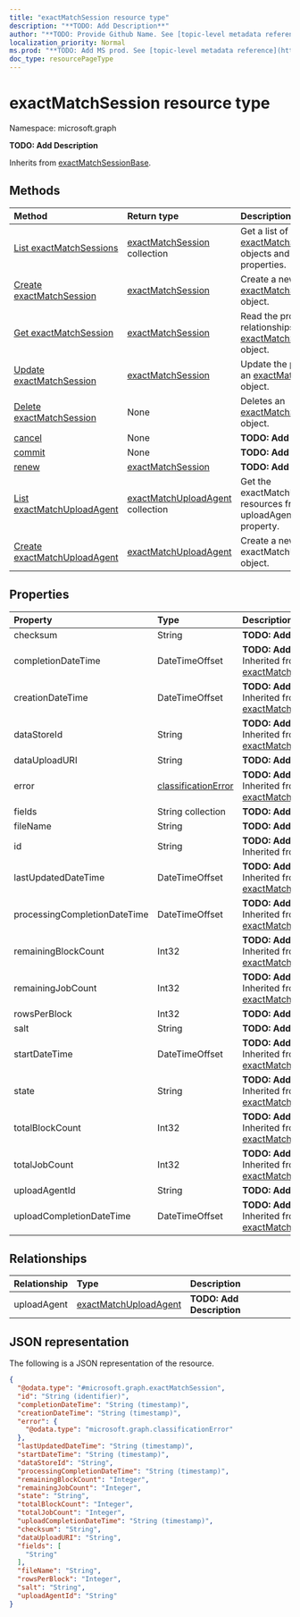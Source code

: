 ```yaml
---
title: "exactMatchSession resource type"
description: "**TODO: Add Description**"
author: "**TODO: Provide Github Name. See [topic-level metadata reference](https://msgo.azurewebsites.net/add/document/guidelines/metadata.html#topic-level-metadata)**"
localization_priority: Normal
ms.prod: "**TODO: Add MS prod. See [topic-level metadata reference](https://msgo.azurewebsites.net/add/document/guidelines/metadata.html#topic-level-metadata)**"
doc_type: resourcePageType
---
```


# exactMatchSession resource type

Namespace: microsoft.graph



**TODO: Add Description**


Inherits from [exactMatchSessionBase](../resources/exactmatchsessionbase.md).

## Methods
|Method|Return type|Description|
|:---|:---|:---|
|[List exactMatchSessions](../api/exactmatchsession-list.md)|[exactMatchSession](../resources/exactmatchsession.md) collection|Get a list of the [exactMatchSession](../resources/exactmatchsession.md) objects and their properties.|
|[Create exactMatchSession](../api/exactmatchsession-create.md)|[exactMatchSession](../resources/exactmatchsession.md)|Create a new [exactMatchSession](../resources/exactmatchsession.md) object.|
|[Get exactMatchSession](../api/exactmatchsession-get.md)|[exactMatchSession](../resources/exactmatchsession.md)|Read the properties and relationships of an [exactMatchSession](../resources/exactmatchsession.md) object.|
|[Update exactMatchSession](../api/exactmatchsession-update.md)|[exactMatchSession](../resources/exactmatchsession.md)|Update the properties of an [exactMatchSession](../resources/exactmatchsession.md) object.|
|[Delete exactMatchSession](../api/exactmatchsession-delete.md)|None|Deletes an [exactMatchSession](../resources/exactmatchsession.md) object.|
|[cancel](../api/exactmatchsession-cancel.md)|None|**TODO: Add Description**|
|[commit](../api/exactmatchsession-commit.md)|None|**TODO: Add Description**|
|[renew](../api/exactmatchsession-renew.md)|[exactMatchSession](../resources/exactmatchsession.md)|**TODO: Add Description**|
|[List exactMatchUploadAgent](../api/exactmatchsession-list-uploadagent.md)|[exactMatchUploadAgent](../resources/exactmatchuploadagent.md) collection|Get the exactMatchUploadAgent resources from the uploadAgent navigation property.|
|[Create exactMatchUploadAgent](../api/exactmatchsession-post-uploadagent.md)|[exactMatchUploadAgent](../resources/exactmatchuploadagent.md)|Create a new exactMatchUploadAgent object.|

## Properties
|Property|Type|Description|
|:---|:---|:---|
|checksum|String|**TODO: Add Description**|
|completionDateTime|DateTimeOffset|**TODO: Add Description** Inherited from [exactMatchJobBase](../resources/exactmatchjobbase.md)|
|creationDateTime|DateTimeOffset|**TODO: Add Description** Inherited from [exactMatchJobBase](../resources/exactmatchjobbase.md)|
|dataStoreId|String|**TODO: Add Description** Inherited from [exactMatchSessionBase](../resources/exactmatchsessionbase.md)|
|dataUploadURI|String|**TODO: Add Description**|
|error|[classificationError](../resources/classificationerror.md)|**TODO: Add Description** Inherited from [exactMatchJobBase](../resources/exactmatchjobbase.md)|
|fields|String collection|**TODO: Add Description**|
|fileName|String|**TODO: Add Description**|
|id|String|**TODO: Add Description** Inherited from [entity](../resources/entity.md)|
|lastUpdatedDateTime|DateTimeOffset|**TODO: Add Description** Inherited from [exactMatchJobBase](../resources/exactmatchjobbase.md)|
|processingCompletionDateTime|DateTimeOffset|**TODO: Add Description** Inherited from [exactMatchSessionBase](../resources/exactmatchsessionbase.md)|
|remainingBlockCount|Int32|**TODO: Add Description** Inherited from [exactMatchSessionBase](../resources/exactmatchsessionbase.md)|
|remainingJobCount|Int32|**TODO: Add Description** Inherited from [exactMatchSessionBase](../resources/exactmatchsessionbase.md)|
|rowsPerBlock|Int32|**TODO: Add Description**|
|salt|String|**TODO: Add Description**|
|startDateTime|DateTimeOffset|**TODO: Add Description** Inherited from [exactMatchJobBase](../resources/exactmatchjobbase.md)|
|state|String|**TODO: Add Description** Inherited from [exactMatchSessionBase](../resources/exactmatchsessionbase.md)|
|totalBlockCount|Int32|**TODO: Add Description** Inherited from [exactMatchSessionBase](../resources/exactmatchsessionbase.md)|
|totalJobCount|Int32|**TODO: Add Description** Inherited from [exactMatchSessionBase](../resources/exactmatchsessionbase.md)|
|uploadAgentId|String|**TODO: Add Description**|
|uploadCompletionDateTime|DateTimeOffset|**TODO: Add Description** Inherited from [exactMatchSessionBase](../resources/exactmatchsessionbase.md)|

## Relationships
|Relationship|Type|Description|
|:---|:---|:---|
|uploadAgent|[exactMatchUploadAgent](../resources/exactmatchuploadagent.md)|**TODO: Add Description**|

## JSON representation
The following is a JSON representation of the resource.
<!-- {
  "blockType": "resource",
  "keyProperty": "id",
  "@odata.type": "microsoft.graph.exactMatchSession",
  "baseType": "microsoft.graph.exactMatchSessionBase",
  "openType": false
}
-->
``` json
{
  "@odata.type": "#microsoft.graph.exactMatchSession",
  "id": "String (identifier)",
  "completionDateTime": "String (timestamp)",
  "creationDateTime": "String (timestamp)",
  "error": {
    "@odata.type": "microsoft.graph.classificationError"
  },
  "lastUpdatedDateTime": "String (timestamp)",
  "startDateTime": "String (timestamp)",
  "dataStoreId": "String",
  "processingCompletionDateTime": "String (timestamp)",
  "remainingBlockCount": "Integer",
  "remainingJobCount": "Integer",
  "state": "String",
  "totalBlockCount": "Integer",
  "totalJobCount": "Integer",
  "uploadCompletionDateTime": "String (timestamp)",
  "checksum": "String",
  "dataUploadURI": "String",
  "fields": [
    "String"
  ],
  "fileName": "String",
  "rowsPerBlock": "Integer",
  "salt": "String",
  "uploadAgentId": "String"
}
```

